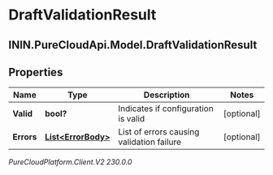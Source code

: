 # DraftValidationResult

## ININ.PureCloudApi.Model.DraftValidationResult

## Properties

|Name | Type | Description | Notes|
|------------ | ------------- | ------------- | -------------|
| **Valid** | **bool?** | Indicates if configuration is valid | [optional] |
| **Errors** | [**List&lt;ErrorBody&gt;**](ErrorBody) | List of errors causing validation failure | [optional] |



_PureCloudPlatform.Client.V2 230.0.0_
